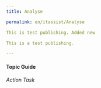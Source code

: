 ```yaml
---
title: Analyse

permalink: en/itassist/Analyse

This is test publishing. Added new

This is a test publishing.

---
```

#### Topic Guide
###### Action Task
